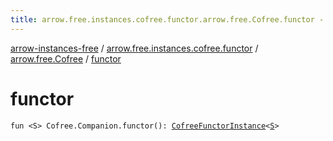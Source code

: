 ```yaml
---
title: arrow.free.instances.cofree.functor.arrow.free.Cofree.functor - arrow-instances-free
---
```


[arrow-instances-free](../../index.html) / [arrow.free.instances.cofree.functor](../index.html) / [arrow.free.Cofree](index.html) / [functor](./functor.html)

# functor

`fun <S> Cofree.Companion.functor(): `[`CofreeFunctorInstance`](../../arrow.free.instances/-cofree-functor-instance/index.html)`<`[`S`](functor.html#S)`>`